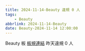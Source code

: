 ```yaml
---
title: 2024-11-14-Beauty 違規 0 人
tags:
    - Beauty
abbrlink: 2024-11-14-Beauty
date: Beauty-2024-11-14 12:00:00
---
```

Beauty 板 [板規連結](https://www.ptt.cc/bbs/Beauty/M.1630069980.A.84B.html)
昨天違規 0 人
